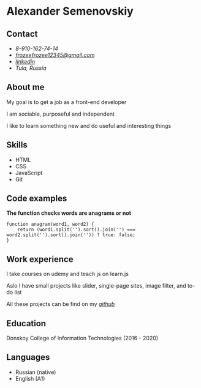 # Alexander Semenovskiy

## Contact
- *8-910-162-74-14*
- *frozeefrozee12345@gmail.com*
- *[linkedin](https://www.linkedin.com/in/alexander-semenovskiy-a377561bb/)*
- *Tula, Russia*

## About me
My goal is to get a job as a front-end developer

I am sociable, purposeful and independent

I like to learn something new and do useful and interesting things

## Skills
- HTML
- CSS
- JavaScript
- Git

## Code examples
__The function checks words are anagrams or not__
```
function anagram(word1, word2) {
	return (word1.split('').sort().join('') === word2.split('').sort().join('')) ? true: false;
}

```

## Work experience
I take courses on udemy and teach js on learn.js

Aslo I have small projects like slider, single-page sites, image filter, and to-do list

All these projects can be find on my *[github](https://github.com/joiq)*

## Education
Donskoy College of Information Technologies (2016 - 2020)

## Languages
- Russian (native)
- English (A1)